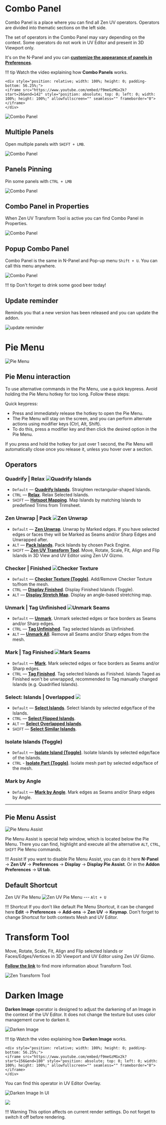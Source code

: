 # Combo Panel

Combo Panel is a place where you can find all Zen UV operators.
Operators are divided into thematic sections on the left side.

The set of operators in the Combo Panel may vary depending on the context. 
Some operators do not work in UV Editor and present in 3D Viewport only.

It's on the N-Panel and you can [**customize the appearance of panels in Preferences**](preferences.md#panels).

!!! tip
    Watch the video explaining how **Combo Panels** works.

    <div style="position: relative; width: 100%; height: 0; padding-bottom: 56.25%;">
    <iframe src="https://www.youtube.com/embed/f9meGzMGx2k?start=26&end=142" style="position: absolute; top: 0; left: 0; width: 100%; height: 100%;" allowfullscreen="" seamless="" frameborder="0"></iframe>
    </div>

![Combo Panel](img/gifs/user_interface/compactui_1.gif)

## Multiple Panels

Open multiple panels with `SHIFT + LMB`.

![Combo Panel](img/gifs/user_interface/compactui_2.gif)

## Panels Pinning

Pin some panels with `CTRL + LMB`

![Combo Panel](img/gifs/user_interface/compactui_3.gif)

## Combo Panel in Properties

When Zen UV Transform Tool is active you can find Combo Panel in Properties.

![Combo Panel](img/gifs/user_interface/compactui_6.gif)

## Popup Combo Panel

Combo Panel is the same in N-Panel and Pop-up menu  `Shift + U`.
You can call this menu anywhere.

![Combo Panel](img/gifs/user_interface/compactui_8.gif)

!!! tip
    Don't forget to drink some good beer today!

## Update reminder

Reminds you that a new version has been released and you can update the addon.

![update reminder](img/screen/user_interface/update_reminder.png)

# Pie Menu

![Pie Menu](img/gifs/user_interface/pie_menu.gif)

## Pie Menu interaction

To use alternative commands in the Pie Menu, use a quick keypress. Avoid holding the Pie Menu hotkey for too long. Follow these steps:

Quick keypress:

- Press and immediately release the hotkey to open the Pie Menu.
- The Pie Menu will stay on the screen, and you can perform alternate actions using modifier keys (Ctrl, Alt, Shift).
- To do this, press a modifier key and then click the desired option in the Pie Menu.

If you press and hold the hotkey for just over 1 second, the Pie Menu will automatically close once you release it, unless you hover over a section.

## Operators

### Quadrify | Relax ![Quadrify Islands](img/icons/quadrify_32.png)

- `Default` — [**Quadrify Islands**](transform.md#quadrify-islands). Straighten rectangular-shaped Islands.
- `CTRL` — [**Relax**](transform.md#relax). Relax Selected Islands.
- `SHIFT` — [**Hotspot Mapping**](). Map Islands by matching Islands to predefined Trims from Trimsheet.
  
### Zen Unwrap | Pack ![Zen Unwrap](img/icons/zen-unwrap@2x.png)

- `Default` — [**Zen Unwrap**](unwrap.md#zen-unwrap). Unwrap by Marked edges. If you have selected edges or faces they will be Marked as Seams and/or Sharp Edges and Unwrapped after.
- `ALT` — [**Pack Islands**](pack.md#pack-islands). Pack Islands by chosen Pack Engine.
- `SHIFT` — [**Zen UV Transform Tool**](). Move, Rotate, Scale, Fit, Align and Flip Islands in 3D View and UV Editor using Zen UV Gizmo.

### Checker | Finished ![Checker Texture](img/icons/checker_32.png)

- `Default` — [**Checker Texture (Toggle)**](checker.md#checker-texture). Add/Remove Checker Texture to/from the mesh.
- `CTRL` — [**Display Finished**](unwrap.md#display-finished-toggle). Display Finished Islands (Toggle).
- `ALT` — [**Display Stretch Map**](checker.md#stretched). Display an angle-based stretching map.

### Unmark | Tag Unfinished ![Unmark Seams](img/icons/unmark-seams@2x.png)

- `Default` — [**Unmark**](unwrap.md#unmark). Unmark selected edges or face borders as Seams and/or Sharp edges.
- `CTRL` — [**Tag Unfinished**](unwrap.md#tag-unfinished). Tag selected Islands as Unfinished.
- `ALT` — [**Unmark All**](unwrap.md#unmark-all). Remove all Seams and/or Sharp edges from the mesh.

### Mark | Tag Finished ![Mark Seams](img/icons/mark-seams@2x.png)

- `Default` — [**Mark**](unwrap.md#mark). Mark selected edges or face borders as Seams and/or Sharp edges.
- `CTRL` — [**Tag Finished**](unwrap.md#tag-finished). Tag selected Islands as Finished. Islands Taged as Finished won't be unwrapped, recommended to Tag manually changed Islands (e.g. Quadrified Islands).

### Select: Islands | Overlapped ![](img/icons/select.png)

- `Default` — [**Select Islands**](select.md#select-islands). Select Islands by selected edge/face of the Islands.
- `CTRL` — [**Select Flipped Islands**](select.md#select-flipped).
- `ALT` — [**Select Overlapped Islands**](select.md#select-overlapped).
- `SHIFT` — [**Select Similar Islands**](select.md#select-similar).

### Isolate Islands (Toggle)

- `Default` — [**Isolate Island (Toggle)**](select.md#isolate-islands-toggle). Isolate Islands by selected edge/face of the Islands.
- `CTRL` - [**Isolate Part (Toggle)**](select.md#isolate-part-toggle). Isolate mesh part by selected edge/face of the mesh.

### Mark by Angle

- `Default` — [**Mark by Angle**](unwrap.md#mark-by-angle). Mark edges as Seams and/or Sharp edges by Angle.

---
## Pie Menu Assist

![Pie Menu Assist](img/screen/pie_menu/pie_menu_assitant.png)

Pie Menu Assist is special help window, which is located below the Pie Menu. There you can find, highlight and execute all the alternative `ALT`, `CTRL`, `SHIFT` Pie Menu commands.

!!! Assist
    If you want to disable Pie Menu Assist, you can do it here **N-Panel** -> **Zen UV** -> **Preferences** -> **Display** -> **Display Pie Assist**.
    Or in the **Addon Preferences** -> **UI tab**.

## Default Shortcut
  Zen UV Pie Menu ![Zen UV Pie Menu](img/icons/zen-uv@2x.png) --- `Alt + U`

!!! Shortcut
    If you don't like default Pie Menu Shortcut, it can be changed here **Edit** -> **Preferences** -> **Add-ons** -> **Zen UV** -> **Keymap**. Don't forget to change Shortcut for both contexts Mesh and UV Editor.

# Transform Tool

Move, Rotate, Scale, Fit, Align and Flip selected Islands or Faces/Edges/Vertices in 3D Viewport and UV Editor using Zen UV Gizmo.

[**Follow the link**](transform_tool.md#transform-tool) to find more information about Transform Tool.

![Zen Transform Tool](img/gifs/user_interface/ZenTransformTool_main.gif)

# Darken Image

**Darken Image** operator is designed to adjust the darkening of an Image in the context of the UV Editor. It does not change the texture but uses color management curve to darken it.

![Darken Image](img/gifs/user_interface/DarkenImage_main.gif)

!!! tip
    Watch the video explaining how **Darken Image** works.

    <div style="position: relative; width: 100%; height: 0; padding-bottom: 56.25%;">
    <iframe src="https://www.youtube.com/embed/f9meGzMGx2k?start=156&end=180" style="position: absolute; top: 0; left: 0; width: 100%; height: 100%;" allowfullscreen="" seamless="" frameborder="0"></iframe>
    </div>

You can find this operator in UV Editor Overlay.

![Darken Image In UI](img/screen/user_interface/DarkenImage.png)

![](img/screen/user_interface/color_curve.png)

!!! Warning
    This option affects on current render settings. Do not forget to switch it off before rendering.